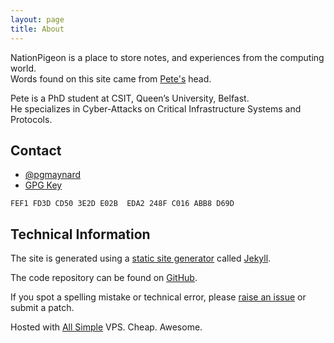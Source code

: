 ```yaml
---
layout: page
title: About
---
```

NationPigeon is a place to store notes, and experiences from the computing world.  
Words found on this site came from [Pete's](http://petermaynard.co.uk) head. 

Pete is a PhD student at CSIT, Queen’s University, Belfast.  
He specializes in Cyber-Attacks on Critical Infrastructure Systems and Protocols.

## Contact

- [@pgmaynard](https://twitter.com/pgmaynard)
- [GPG Key](http://pgp.mit.edu/pks/lookup?op=vindex&search=0x248FC016ABB8D69D) 

`FEF1 FD3D CD50 3E2D E02B  EDA2 248F C016 ABB8 D69D`

## Technical Information

The site is generated using a [static site generator](https://duckduckgo.com/?q=static+site+generator) called [Jekyll](http://jekyllrb.com/). 

The code repository can be found on [GitHub](https://github.com/PMaynard/jekyll-nationpigeon).

If you spot a spelling mistake or technical error, please [raise an issue](https://github.com/PMaynard/jekyll-nationpigeon/issues) or submit a patch.

Hosted with [All Simple](https://clients.allsimple.net/aff.php?aff=033) VPS. Cheap. Awesome.
